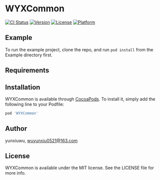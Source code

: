 # WYXCommon

[![CI Status](https://img.shields.io/travis/yunxiuwu/WYXCommon.svg?style=flat)](https://travis-ci.org/yunxiuwu/WYXCommon)
[![Version](https://img.shields.io/cocoapods/v/WYXCommon.svg?style=flat)](https://cocoapods.org/pods/WYXCommon)
[![License](https://img.shields.io/cocoapods/l/WYXCommon.svg?style=flat)](https://cocoapods.org/pods/WYXCommon)
[![Platform](https://img.shields.io/cocoapods/p/WYXCommon.svg?style=flat)](https://cocoapods.org/pods/WYXCommon)

## Example

To run the example project, clone the repo, and run `pod install` from the Example directory first.

## Requirements

## Installation

WYXCommon is available through [CocoaPods](https://cocoapods.org). To install
it, simply add the following line to your Podfile:

```ruby
pod 'WYXCommon'
```

## Author

yunxiuwu, wuyunxiu0521@163.com

## License

WYXCommon is available under the MIT license. See the LICENSE file for more info.
